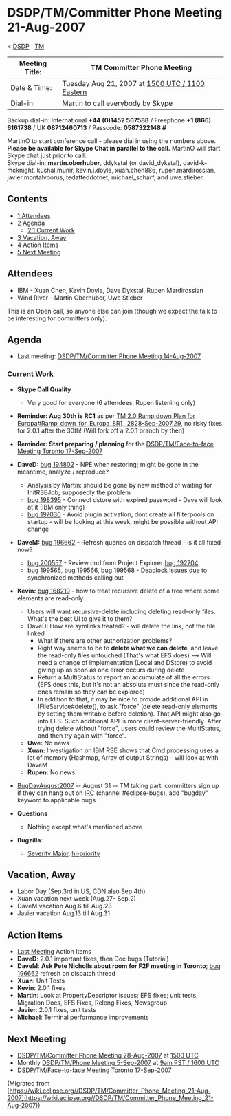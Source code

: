 

DSDP/TM/Committer Phone Meeting 21-Aug-2007
===========================================

< [DSDP](https://wiki.eclipse.org/DSDP "DSDP")‎ | [TM](./TM "DSDP/TM")

| Meeting Title: | **TM Committer Phone Meeting** |
| --- | --- |
| Date & Time: | Tuesday Aug 21, 2007 at [1500 UTC / 1100 Eastern](http://www.timeanddate.com/worldclock/meetingdetails.html?year=2007&month=8&day=21&hour=15&min=00&sec=0&p1=224&p2=159&p3=250&p4=136&p5=223&iv=1800) |
| Dial-in: | Martin to call everybody by Skype |

Backup dial-in: International **+44 (0)1452 567588** / Freephone **+1 (866) 6161738** / UK **08712460713** / Passcode: **0587322148 #**

MartinO to start conference call - please dial in using the numbers above.  
**Please be available for Skype Chat in parallel to the call.** MartinO will start Skype chat just prior to call.  
Skype dial-in: **martin.oberhuber**, ddykstal (or david\_dykstal), david-k-mcknight, kushal.munir, kevin.j.doyle, xuan.chen886, rupen.mardirossian, javier.montalvoorus, tedatteddotnet, michael\_scharf, and uwe.stieber.  

Contents
--------

*   [1 Attendees](#Attendees)
*   [2 Agenda](#Agenda)
    *   [2.1 Current Work](#Current-Work)
*   [3 Vacation, Away](#Vacation.2C-Away)
*   [4 Action Items](#Action-Items)
*   [5 Next Meeting](#Next-Meeting)

Attendees
---------

*   IBM - Xuan Chen, Kevin Doyle, Dave Dykstal, Rupen Mardirossian
*   Wind River - Martin Oberhuber, Uwe Stieber

This is an Open call, so anyone else can join (though we expect the talk to be interesting for committers only).

Agenda
------

*   Last meeting: [DSDP/TM/Committer Phone Meeting 14-Aug-2007](./Committer_Phone_Meeting_14-Aug-2007 "DSDP/TM/Committer Phone Meeting 14-Aug-2007")

### Current Work

*   **Skype Call Quality**
    *   Very good for everyone (6 attendees, Rupen listening only)
*   **Reminder: Aug 30th is RC1** as per [TM 2.0 Ramp down Plan for Europa#Ramp\_down\_for\_Europa\_SR1_.2828-Sep-2007.29](./TM_2.0_Ramp_down_Plan_for_Europa#Ramp_down_for_Europa_SR1_.2828-Sep-2007.29 "TM 2.0 Ramp down Plan for Europa"), no risky fixes for 2.0.1 after the 30th! (Will fork off a 2.0.1 branch by then)
*   **Reminder: Start preparing / planning** for the [DSDP/TM/Face-to-face Meeting Toronto 17-Sep-2007](./Face-to-face_Meeting_Toronto_17-Sep-2007 "DSDP/TM/Face-to-face Meeting Toronto 17-Sep-2007")
*   **DaveD:** [bug 194802](https://bugs.eclipse.org/bugs/show_bug.cgi?id=194802) \- NPE when restoring; might be gone in the meantime, analyze / reproduce?
    *   Analysis by Martin: should be gone by new method of waiting for InitRSEJob; supposedly the problem
    *   [bug 198395](https://bugs.eclipse.org/bugs/show_bug.cgi?id=198395) \- Connect dstore with expired password - Dave will look at it (IBM only thing)
    *   [bug 197036](https://bugs.eclipse.org/bugs/show_bug.cgi?id=197036) \- Avoid plugin activation, dont create all filterpools on startup - will be looking at this week, might be possible without API change
*   **DaveM:** [bug 196662](https://bugs.eclipse.org/bugs/show_bug.cgi?id=196662) \- Refresh queries on dispatch thread - is it all fixed now?
    *   [bug 200557](https://bugs.eclipse.org/bugs/show_bug.cgi?id=200557) \- Review dnd from Project Explorer [bug 192704](https://bugs.eclipse.org/bugs/show_bug.cgi?id=192704)
    *   [bug 199565](https://bugs.eclipse.org/bugs/show_bug.cgi?id=199565), [bug 199566](https://bugs.eclipse.org/bugs/show_bug.cgi?id=199566), [bug 199568](https://bugs.eclipse.org/bugs/show_bug.cgi?id=199568) \- Deadlock issues due to synchronized methods calling out
*   **Kevin:** [bug 168219](https://bugs.eclipse.org/bugs/show_bug.cgi?id=168219) \- how to treat recursive delete of a tree where some elements are read-only
    *   Users will want recursive-delete including deleting read-only files. What's the best UI to give it to them?
    *   DaveD: How are symlinks treated? - will delete the link, not the file linked
        *   What if there are other authorization problems?
        *   Right way seems to be to **delete what we can delete**, and leave the read-only files untouched (That's what EFS does) --> Will need a change of implementation (Local and DStore) to avoid giving up as soon as one error occurs during delete
        *   Return a MultiStatus to report an accumulate of all the errors (EFS does this, but it's not an absolute must since the read-only ones remain so they can be explored)
        *   In addition to that, it may be nice to provide additional API in IFileService#delete(), to ask "force" (delete read-only elements by setting them writable before deletion). That API might also go into EFS. Such additional API is more client-server-friendly. After trying delete without "force", users could review the MultiStatus, and then try again with "force".
    *   **Uwe:** No news
    *   **Xuan:** Investigation on IBM RSE shows that Cmd processing uses a lot of memory (Hashmap, Array of output Strings) - will look at with DaveM
    *   **Rupen:** No news
*   [BugDayAugust2007](https://wiki.eclipse.org/BugDayAugust2007 "BugDayAugust2007") \-\- August 31 -- TM taking part: committers sign up if they can hang out on [IRC](https://wiki.eclipse.org/IRC "IRC") (channel #eclipse-bugs), add "bugday" keyword to applicable bugs
*   **Questions**
    *   Nothing except what's mentioned above

*   **Bugzilla**:
    *   [Severity Major](https://bugs.eclipse.org/bugs/buglist.cgi?query_format=advanced&classification=DSDP&product=Target+Management&bug_status=UNCONFIRMED&bug_status=NEW&bug_status=ASSIGNED&bug_status=REOPENED&bug_severity=blocker&bug_severity=critical&bug_severity=major&cmdtype=doit), [hi-priority](https://bugs.eclipse.org/bugs/buglist.cgi?query_format=advanced&classification=DSDP&product=Target+Management&bug_status=UNCONFIRMED&bug_status=NEW&bug_status=ASSIGNED&bug_status=REOPENED&cmdtype=doit&field0-0-0=priority&type0-0-0=regexp&value0-0-0=P%5B12%5D&field0-0-1=bug_severity&type0-0-1=regexp&value0-0-1=blocker%7Ccritical%7Cmajor)

Vacation, Away
--------------

*   Labor Day (Sep.3rd in US, CDN also Sep.4th)
*   Xuan vacation next week (Aug.27- Sep.2)
*   DaveM vacation Aug.6 till Aug.23
*   Javier vacation Aug.13 till Aug.31

Action Items
------------

*   [Last Meeting](./Committer_Phone_Meeting_14-Aug-2007#Action_Items "DSDP/TM/Committer Phone Meeting 14-Aug-2007") Action Items
*   **DaveD**: 2.0.1 important fixes, then Doc bugs (Tutorial)
*   **DaveM**: **Ask Pete Nicholls about room for F2F meeting in Toronto**; [bug 196662](https://bugs.eclipse.org/bugs/show_bug.cgi?id=196662) refresh on dispatch thread
*   **Xuan**: Unit Tests
*   **Kevin**: 2.0.1 fixes
*   **Martin**: Look at PropertyDescriptor issues; EFS fixes; unit tests; Migration Docs, EFS Fixes, Releng Fixes, Newsgroup
*   **Javier**: 2.0.1 fixes, unit tests
*   **Michael**: Terminal performance improvements

Next Meeting
------------

*   [DSDP/TM/Committer Phone Meeting 28-Aug-2007](./Committer_Phone_Meeting_28-Aug-2007 "DSDP/TM/Committer Phone Meeting 28-Aug-2007") at [1500 UTC](http://www.timeanddate.com/worldclock/meetingdetails.html?year=2007&month=8&day=28&hour=15&min=00&sec=0&p1=224&p2=159&p3=250&p4=136&p5=223&iv=1800)
*   Monthly [DSDP/TM/Phone Meeting 5-Sep-2007](./Phone_Meeting_5-Sep-2007 "DSDP/TM/Phone Meeting 5-Sep-2007") at [9am PST / 1600 UTC](http://www.timeanddate.com/worldclock/fixedtime.html?month=9&day=5&year=2007&hour=16&min=00&sec=0&p1=0)
*   [DSDP/TM/Face-to-face Meeting Toronto 17-Sep-2007](./Face-to-face_Meeting_Toronto_17-Sep-2007 "DSDP/TM/Face-to-face Meeting Toronto 17-Sep-2007")


(Migrated from [https://wiki.eclipse.org//DSDP/TM/Committer_Phone_Meeting_21-Aug-2007](https://wiki.eclipse.org//DSDP/TM/Committer_Phone_Meeting_21-Aug-2007))